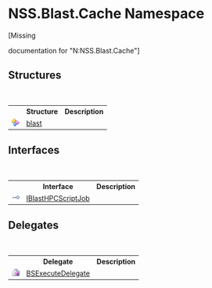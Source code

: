# NSS.Blast.Cache Namespace
 

\[Missing <summary> documentation for "N:NSS.Blast.Cache"\]


## Structures
&nbsp;<table><tr><th></th><th>Structure</th><th>Description</th></tr><tr><td>![Public structure](media/pubstructure.gif "Public structure")</td><td><a href="bb687d34-f2c8-1488-f710-5897452f3b60.md">blast</a></td><td /></tr></table>

## Interfaces
&nbsp;<table><tr><th></th><th>Interface</th><th>Description</th></tr><tr><td>![Public interface](media/pubinterface.gif "Public interface")</td><td><a href="359d6993-6fe5-a15e-90cf-96fdef09bc5d.md">IBlastHPCScriptJob</a></td><td /></tr></table>

## Delegates
&nbsp;<table><tr><th></th><th>Delegate</th><th>Description</th></tr><tr><td>![Public delegate](media/pubdelegate.gif "Public delegate")</td><td><a href="090d7016-2451-075f-08ab-f4d483b5fd52.md">BSExecuteDelegate</a></td><td /></tr></table>&nbsp;
